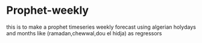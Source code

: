# Prophet-weekly
this is to make a prophet timeseries weekly forecast 
using algerian holydays and months like (ramadan,chewwal,dou el hidja) as regressors 
